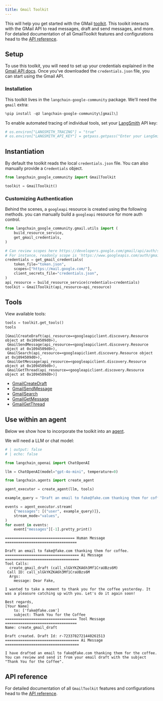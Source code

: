 ```yaml
---
title: Gmail Toolkit
---
```


This will help you get started with the GMail [toolkit](/oss/concepts/tools/#toolkits). This toolkit interacts with the GMail API to read messages, draft and send messages, and more. For detailed documentation of all GmailToolkit features and configurations head to the [API reference](https://python.langchain.com/api_reference/google_community/gmail/langchain_google_community.gmail.toolkit.GmailToolkit.html).

## Setup

To use this toolkit, you will need to set up your credentials explained in the [Gmail API docs](https://developers.google.com/gmail/api/quickstart/python#authorize_credentials_for_a_desktop_application). Once you've downloaded the `credentials.json` file, you can start using the Gmail API.

### Installation

This toolkit lives in the `langchain-google-community` package. We'll need the `gmail` extra:


```python
%pip install -qU langchain-google-community\[gmail\]
```

To enable automated tracing of individual tools, set your [LangSmith](https://docs.smith.langchain.com/) API key:


```python
# os.environ["LANGSMITH_TRACING"] = "true"
# os.environ["LANGSMITH_API_KEY"] = getpass.getpass("Enter your LangSmith API key: ")
```

## Instantiation

By default the toolkit reads the local `credentials.json` file. You can also manually provide a `Credentials` object.


```python
from langchain_google_community import GmailToolkit

toolkit = GmailToolkit()
```

### Customizing Authentication

Behind the scenes, a `googleapi` resource is created using the following methods.
you can manually build a `googleapi` resource for more auth control.


```python
from langchain_google_community.gmail.utils import (
    build_resource_service,
    get_gmail_credentials,
)

# Can review scopes here https://developers.google.com/gmail/api/auth/scopes
# For instance, readonly scope is 'https://www.googleapis.com/auth/gmail.readonly'
credentials = get_gmail_credentials(
    token_file="token.json",
    scopes=["https://mail.google.com/"],
    client_secrets_file="credentials.json",
)
api_resource = build_resource_service(credentials=credentials)
toolkit = GmailToolkit(api_resource=api_resource)
```

## Tools

View available tools:


```python
tools = toolkit.get_tools()
tools
```



```output
[GmailCreateDraft(api_resource=<googleapiclient.discovery.Resource object at 0x1094509d0>),
 GmailSendMessage(api_resource=<googleapiclient.discovery.Resource object at 0x1094509d0>),
 GmailSearch(api_resource=<googleapiclient.discovery.Resource object at 0x1094509d0>),
 GmailGetMessage(api_resource=<googleapiclient.discovery.Resource object at 0x1094509d0>),
 GmailGetThread(api_resource=<googleapiclient.discovery.Resource object at 0x1094509d0>)]
```


- [GmailCreateDraft](https://python.langchain.com/api_reference/google_community/gmail/langchain_google_community.gmail.create_draft.GmailCreateDraft.html)
- [GmailSendMessage](https://python.langchain.com/api_reference/google_community/gmail/langchain_google_community.gmail.send_message.GmailSendMessage.html)
- [GmailSearch](https://python.langchain.com/api_reference/google_community/gmail/langchain_google_community.gmail.search.GmailSearch.html)
- [GmailGetMessage](https://python.langchain.com/api_reference/google_community/gmail/langchain_google_community.gmail.get_message.GmailGetMessage.html)
- [GmailGetThread](https://python.langchain.com/api_reference/google_community/gmail/langchain_google_community.gmail.get_thread.GmailGetThread.html)

## Use within an agent

Below we show how to incorporate the toolkit into an [agent](/oss/tutorials/agents).

We will need a LLM or chat model:

<ChatModelTabs customVarName="llm" />



```python
# | output: false
# | echo: false

from langchain_openai import ChatOpenAI

llm = ChatOpenAI(model="gpt-4o-mini", temperature=0)
```


```python
from langchain.agents import create_agent

agent_executor = create_agent(llm, tools)
```


```python
example_query = "Draft an email to fake@fake.com thanking them for coffee."

events = agent_executor.stream(
    {"messages": [("user", example_query)]},
    stream_mode="values",
)
for event in events:
    event["messages"][-1].pretty_print()
```
```output
================================ Human Message =================================

Draft an email to fake@fake.com thanking them for coffee.
================================== Ai Message ==================================
Tool Calls:
  create_gmail_draft (call_slGkYKZKA6h3Mf1CraUBzs6M)
 Call ID: call_slGkYKZKA6h3Mf1CraUBzs6M
  Args:
    message: Dear Fake,

I wanted to take a moment to thank you for the coffee yesterday. It was a pleasure catching up with you. Let's do it again soon!

Best regards,
[Your Name]
    to: ['fake@fake.com']
    subject: Thank You for the Coffee
================================= Tool Message =================================
Name: create_gmail_draft

Draft created. Draft Id: r-7233782721440261513
================================== Ai Message ==================================

I have drafted an email to fake@fake.com thanking them for the coffee. You can review and send it from your email draft with the subject "Thank You for the Coffee".
```
## API reference

For detailed documentation of all `GmailToolkit` features and configurations head to the [API reference](https://python.langchain.com/api_reference/community/agent_toolkits/langchain_community.agent_toolkits.gmail.toolkit.GmailToolkit.html).
